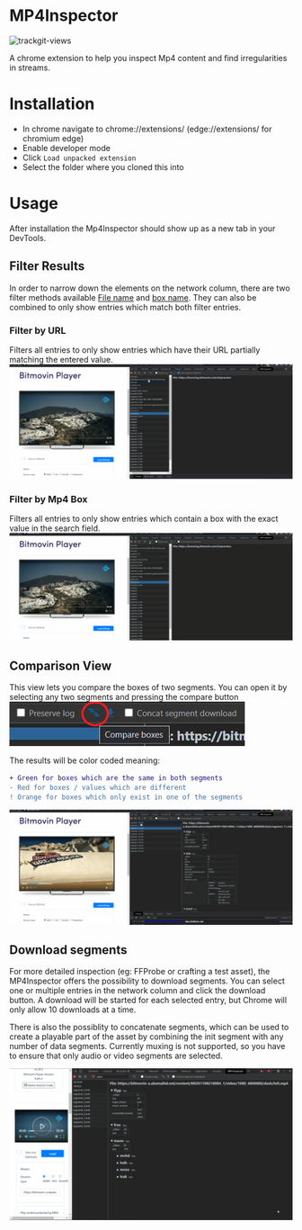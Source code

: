 # MP4Inspector
<img src="https://us-central1-trackgit-analytics.cloudfunctions.net/token/ping/l2q8nl1mv69fkeim79rl" alt="trackgit-views" />

A chrome extension to help you inspect Mp4 content and find irregularities in streams.

# Installation

- In chrome navigate to chrome://extensions/ (edge://extensions/ for chromium edge)
- Enable developer mode
- Click `Load unpacked extension`
- Select the folder where you cloned this into

# Usage

After installation the Mp4Inspector should show up as a new tab in your DevTools.

## Filter Results
In order to narrow down the elements on the network column, there are two filter methods available [File name](#filter-by-url) and [box name](#filter-by-mp4-box). They can also be combined to only show entries which match both filter entries.

### Filter by URL
Filters all entries to only show entries which have their URL partially matching the entered value.
![Filter by URL part](/readmeResources/UrlSearch.gif)

### Filter by Mp4 Box
Filters all entries to only show entries which contain a box with the exact value in the search field.
![Filter by URL part](/readmeResources/BoxSearch.gif)

## Comparison View

This view lets you compare the boxes of two segments.
You can open it by selecting any two segments and pressing the compare button 
![compareViewButton](/readmeResources/compareViewButton.png)

The results will be color coded meaning:
```diff
+ Green for boxes which are the same in both segments
- Red for boxes / values which are different
! Orange for boxes which only exist in one of the segments
```

![Comparison view in action](/readmeResources/CompareView.gif)

## Download segments
For more detailed inspection (eg: FFProbe or crafting a test asset), the MP4Inspector offers the possibility to download segments. You can select one or multiple entries in the network column and click the download button. A download will be started for each selected entry, but Chrome will only allow 10 downloads at a time.

There is also the possiblity to concatenate segments, which can be used to create a playable part of the asset by combining the init segment with any number of data segments. Currently muxing is not supported, so you have to ensure that only audio or video segments are selected.

![Download possibilities](/readmeResources/download.gif)

